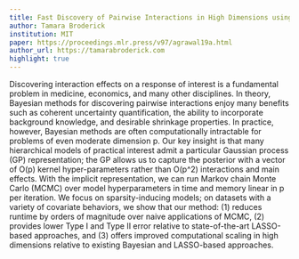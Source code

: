 ```yaml
---
title: Fast Discovery of Pairwise Interactions in High Dimensions using Gaussian Processes
author: Tamara Broderick
institution: MIT
paper: https://proceedings.mlr.press/v97/agrawal19a.html
author_url: https://tamarabroderick.com
highlight: true
---
```


Discovering interaction effects on a response of interest is
a fundamental problem in medicine, economics, and many
other disciplines. In theory, Bayesian methods for
discovering pairwise interactions enjoy many benefits such as coherent
uncertainty quantification, the ability to incorporate background
knowledge, and desirable shrinkage properties. In practice, however,
Bayesian methods are often computationally intractable for problems
of even moderate dimension p. Our key insight is that many
hierarchical models of practical interest admit a particular Gaussian
process (GP) representation; the GP allows us to capture the posterior
with a vector of O(p) kernel hyper-parameters rather than O(p^2)
interactions and main effects. With the implicit representation, we
can run Markov chain Monte Carlo (MCMC) over model hyperparameters in
time and memory linear in p per iteration. We focus on
sparsity-inducing models; on datasets with a variety of
covariate behaviors, we show that our method: (1) reduces runtime by orders of
magnitude over naive applications of MCMC, (2) provides lower Type I
and Type II error relative to state-of-the-art LASSO-based approaches,
and (3) offers improved computational scaling in high dimensions
relative to existing Bayesian and LASSO-based approaches.

